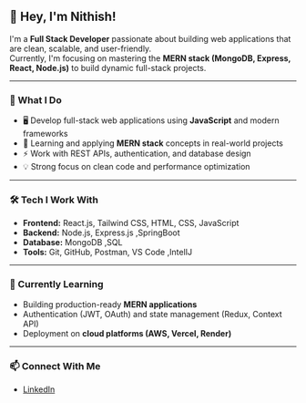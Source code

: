 ## 👋 Hey, I'm Nithish!

I'm a **Full Stack Developer** passionate about building web applications that are clean, scalable, and user-friendly.  
Currently, I'm focusing on mastering the **MERN stack (MongoDB, Express, React, Node.js)** to build dynamic full-stack projects.

---

### 💼 What I Do
- 🖥️ Develop full-stack web applications using **JavaScript** and modern frameworks
- 🌱 Learning and applying **MERN stack** concepts in real-world projects
- ⚡ Work with REST APIs, authentication, and database design
- 💡 Strong focus on clean code and performance optimization

---

### 🛠️ Tech I Work With
- **Frontend:** React.js, Tailwind CSS, HTML, CSS, JavaScript  
- **Backend:** Node.js, Express.js ,SpringBoot
- **Database:** MongoDB ,SQL 
- **Tools:** Git, GitHub, Postman, VS Code ,IntelIJ 

---

### 🌱 Currently Learning
- Building production-ready **MERN applications**
- Authentication (JWT, OAuth) and state management (Redux, Context API)
- Deployment on **cloud platforms (AWS, Vercel, Render)**  

---

### 📫 Connect With Me
- [LinkedIn](https://www.linkedin.com/in/nithishp2005/)  

